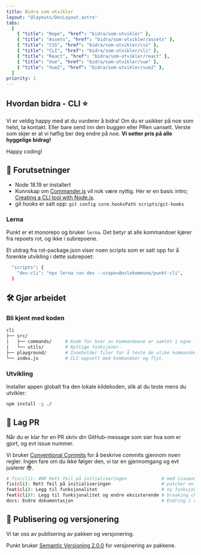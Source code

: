 ```yaml
---
title: Bidra som utvikler
layout: "@layouts/DocLayout.astro"
tabs:
  [
    { "title": "Repo", "href": "bidra/som-utvikler" },
    { "title": "Assets", "href": "bidra/som-utvikler/assets" },
    { "title": "CSS", "href": "bidra/som-utvikler/css" },
    { "title": "CLI", "href": "bidra/som-utvikler/cli" },
    { "title": "React", "href": "bidra/som-utvikler/react" },
    { "title": "Vue", "href": "bidra/som-utvikler/vue" },
    { "title": "Vue2", "href": "bidra/som-utvikler/vue2" },
  ]
priority: 1
---
```


<!--
alt under her skal genereres fra ./packages/cli/CONTRIBUTING.md,
alle endringer du gjør vil overskrives
-->

<!-- START CONTENT -->

## Hvordan bidra - CLI ⭐

Vi er veldig happy med at du vurderer å bidra! Om du er usikker på noe som helst,
ta kontakt. Eller bare send inn den buggen eller PRen uansett. Verste som skjer
er at vi høflig ber deg endre på noe. **Vi setter pris på alle hyggelige bidrag!**

Happy coding!

## 📝 Forutsetninger

- Node 18.19 er installert
- Kunnskap om [Commander.js](https://github.com/tj/commander.js) vil nok være nyttig. Her er en basic intro; [Creating a CLI tool with Node.js](https://blog.logrocket.com/creating-a-cli-tool-with-node-js/).
- git hooks er satt opp: `git config core.hooksPath scripts/git-hooks`

### Lerna

Punkt er et monorepo og bruker `lerna`. Det betyr at alle kommandoer kjører
fra repoets rot, og ikke i subrepoene.

Et utdrag fra rot-package.json viser noen scripts som er satt opp for å forenkle
utvikling i dette subrepoet:

```sh
  "scripts": {
    "dev-cli": "npx lerna run dev --scope=@oslokommune/punkt-cli",
  }
```

## 🛠️ Gjør arbeidet

### Bli kjent med koden

```sh
cli
├── src/
|   ├── commands/     # Kode for hver av kommandoene er samlet i egne filer her.
|   └── utils/        # Nyttige funksjoner.
├── playground/       # Inneholder filer for å teste de ulike kommandoene.
└── index.js          # CLI-oppsett med kommandoer og flyt.
```

### Utvikling

Installer appen globalt fra den lokale kildekoden, slik at du teste mens du utvikler:

```sh
npm install -g ./
```

## 🤝 Lag PR

Når du er klar for en PR skriv din GitHub-message som sier hva som er gjort, og evt issue nummer.

Vi bruker [Conventional Commits](https://www.conventionalcommits.org/) for å beskrive commits gjennom
noen regler. Ingen fare om du ikke følger den, vi tar en gjennomgang og evt justerer 😎.

```sh
# fix(cli): #NR Rett feil på initialiseringen             # med issuenummer
fix(cli): Rett feil på initialiseringen                   # patcher en bug i koden (patch i Semantic Versioning)
feat(cli): Legg til funksjonalitet                        # ny funksjonalitet i koden (minor i Semantic Versioning)
feat(cli)!: Legg til funksjonalitet og endre eksisterende # breaking change i koden (major i Semantic Versioning)
docs: Endre dokumentasjon                                 # Endring i dokumentasjon
```

## 🔢 Publisering og versjonering

Vi tar oss av publisering av pakken og versjonering.

Punkt bruker [Semantic Versioning 2.0.0](https://semver.org/spec/v2.0.0.html) for versjonering av pakkene.

<!-- END CONTENT-->
